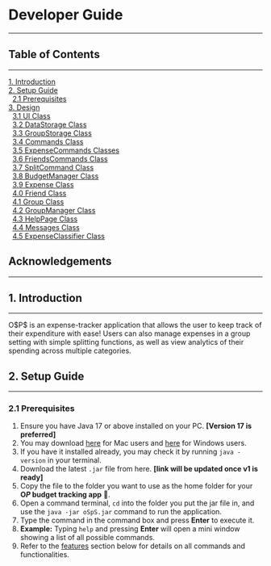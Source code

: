 # Developer Guide

---

## Table of Contents

---

[1. Introduction](#1-introduction) <br>
[2. Setup Guide](#2-setup-guide) <br>
&nbsp;&nbsp;[2.1 Prerequisites](#21-prerequisites) <br>
[3. Design](#3-design) <br>
&nbsp;&nbsp;[3.1 UI Class](#31-ui) <br>
&nbsp;&nbsp;[3.2 DataStorage Class](#32-datastorage-class) <br>
&nbsp;&nbsp;[3.3 GroupStorage Class](#33-groupstorage-class) <br>
&nbsp;&nbsp;[3.4 Commands Class](#34-commands-class) <br>
&nbsp;&nbsp;[3.5 ExpenseCommands Classes](#35-expensecommands-classes) <br>
&nbsp;&nbsp;[3.6 FriendsCommands Class](#36-friendscommands-income-and-incomemanager-class) <br>
&nbsp;&nbsp;[3.7 SplitCommand Class](#37-splitcommand-class) <br>
&nbsp;&nbsp;[3.8 BudgetManager Class](#38-budgetmanager-class) <br>
&nbsp;&nbsp;[3.9 Expense Class](#39-expense-class) <br>
&nbsp;&nbsp;[4.0 Friend Class](#40-friend-class) <br>
&nbsp;&nbsp;[4.1 Group Class](#41-group-class) <br>
&nbsp;&nbsp;[4.2 GroupManager Class](#41-groupmanager-class) <br>
&nbsp;&nbsp;[4.3 HelpPage Class](#42-helppage-class) <br>
&nbsp;&nbsp;[4.4 Messages Class](#43-messages-class) <br>
&nbsp;&nbsp;[4.5 ExpenseClassifier Class](#44-expenseclassifier-class) <br>


## Acknowledgements

---




## 1. Introduction

---

O\$P\$ is an expense-tracker application that allows 
the user to keep track of their expenditure with ease!
Users can also manage expenses in a group setting with 
simple splitting functions, as well as view analytics
of their spending across multiple categories.


## 2. Setup Guide

---

### 2.1 Prerequisites
1.  Ensure you have Java 17 or above installed on your PC. **[Version 17 is preferred]**
2.  You may download [here](https://se-education.org/guides/tutorials/javaInstallationMac.html) for Mac users and [here](https://www.oracle.com/sg/java/technologies/downloads/) for Windows users.
3.  If you have it installed already, you may check it by running `java -version` in your terminal.
4.  Download the latest `.jar` file from here. **[link will be updated once v1 is ready]**
5.  Copy the file to the folder you want to use as the home folder for your **O$P$ budget tracking app** 🙂.
6.  Open a command terminal, `cd` into the folder you put the jar file in, and use the `java -jar oSpS.jar` command to run the application.
7.  Type the command in the command box and press **Enter** to execute it.
8.  **Example:** Typing `help` and pressing **Enter** will open a mini window showing a list of all possible commands.
9.  Refer to the [features](https://docs.google.com/document/d/125Cg7wzuc4XFo3wsziwL2f64KN1uUfvFL5dIm6IQrSk/edit?tab=t.xl7ogrtj0a5q#heading=h.61o02m6y9xrc) section below for details on all commands and functionalities.